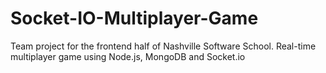 Socket-IO-Multiplayer-Game
==========================

Team project for the frontend half of Nashville Software School. Real-time multiplayer game using Node.js, MongoDB and Socket.io
